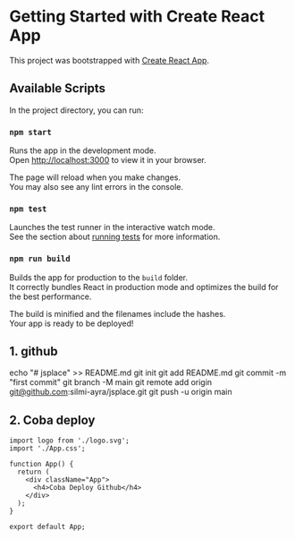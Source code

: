 # Getting Started with Create React App

This project was bootstrapped with [Create React App](https://github.com/facebook/create-react-app).

## Available Scripts

In the project directory, you can run:

### `npm start`

Runs the app in the development mode.\
Open [http://localhost:3000](http://localhost:3000) to view it in your browser.

The page will reload when you make changes.\
You may also see any lint errors in the console.

### `npm test`

Launches the test runner in the interactive watch mode.\
See the section about [running tests](https://facebook.github.io/create-react-app/docs/running-tests) for more information.

### `npm run build`

Builds the app for production to the `build` folder.\
It correctly bundles React in production mode and optimizes the build for the best performance.

The build is minified and the filenames include the hashes.\
Your app is ready to be deployed!

## 1. github

echo "# jsplace" >> README.md
git init
git add README.md
git commit -m "first commit"
git branch -M main
git remote add origin git@github.com:silmi-ayra/jsplace.git
git push -u origin main

## 2. Coba deploy

```
import logo from './logo.svg';
import './App.css';

function App() {
  return (
    <div className="App">
      <h4>Coba Deploy Github</h4>
    </div>
  );
}

export default App;

```
